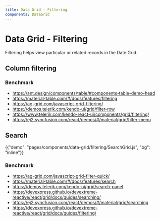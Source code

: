 ```yaml
---
title: Data Grid - Filtering
components: DataGrid
---
```


# Data Grid - Filtering

<p class="description">Filtering helps view particular or related records in the Date Grid.</p>

## Column filtering

### Benchmark

- https://ant.design/components/table/#components-table-demo-head
- https://material-table.com/#/docs/features/filtering
- https://ag-grid.com/javascript-grid-filtering/
- https://demos.telerik.com/kendo-ui/grid/filter-row
- https://www.telerik.com/kendo-react-ui/components/grid/filtering/
- https://ej2.syncfusion.com/react/demos/#/material/grid/filter-menu

## Search

{{"demo": "pages/components/data-grid/filtering/SearchGrid.js", "bg": "inline"}}

### Benchmark

- https://ag-grid.com/javascript-grid-filter-quick/
- https://material-table.com/#/docs/features/search
- https://demos.telerik.com/kendo-ui/grid/search-panel
- https://devexpress.github.io/devextreme-reactive/react/grid/docs/guides/searching/
- https://ej2.syncfusion.com/react/demos/#/material/grid/searching
- https://devexpress.github.io/devextreme-reactive/react/grid/docs/guides/filtering/

